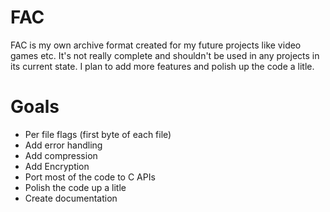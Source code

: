 # FAC 
FAC is my own archive format created for my future projects like video games etc. It's not really complete and shouldn't be used in any projects in its current state. I plan to add more features and polish up the code a litle.
# Goals
* Per file flags (first byte of each file)
* Add error handling
* Add compression
* Add Encryption
* Port most of the code to C APIs
* Polish the code up a litle
* Create documentation
